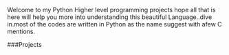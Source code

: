 Welcome to my Python Higher level programming projects hope all that is here will help you more into understanding this beautiful Language..dive in.most of the codes are written in Python as the name suggest with afew C mentions.

###Projects